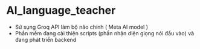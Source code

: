 # AI_language_teacher

- Sử sụng Groq API làm bộ não chính ( Meta AI model )
- Phần mềm đang cải thiện scripts (phần nhận diện giọng nói đầu vào) và đang phát triển backend
